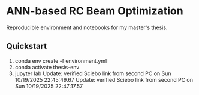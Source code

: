 # ANN-based RC Beam Optimization
Reproducible environment and notebooks for my master's thesis.

## Quickstart
1. conda env create -f environment.yml
2. conda activate thesis-env
3. jupyter lab
Update: verified Sciebo link from second PC on Sun 10/19/2025 22:45:49.67
Update: verified Sciebo link from second PC on Sun 10/19/2025 22:47:17.57
